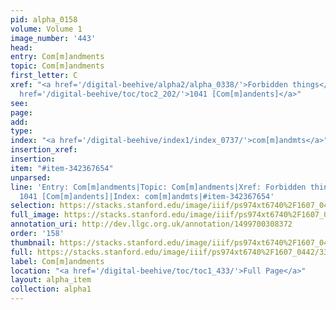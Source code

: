 ```yaml
---
pid: alpha_0158
volume: Volume 1
image_number: '443'
head: 
entry: Com[m]andments
topic: Com[m]andments
first_letter: C
xref: "<a href='/digital-beehive/alpha2/alpha_0338/'>Forbidden things</a>|<a href='/digital-beehive/alpha4/alpha_0738/'>Prohibition</a>|<a
  href='/digital-beehive/toc/toc2_202/'>1041 [Com[m]andents]</a>"
see: 
page: 
add: 
type: 
index: "<a href='/digital-beehive/index1/index_0737/'>com[m]andmts</a>"
insertion_xref: 
insertion: 
item: "#item-342367654"
unparsed: 
line: 'Entry: Com[m]andments|Topic: Com[m]andments|Xref: Forbidden things|Xref: Prohibition|Xref:
  1041 [Com[m]andents]|Index: com[m]andmts|#item-342367654'
selection: https://stacks.stanford.edu/image/iiif/ps974xt6740%2F1607_0442/339,648,3120,495/full/0/default.jpg
full_image: https://stacks.stanford.edu/image/iiif/ps974xt6740%2F1607_0442/full/full/0/default.jpg
annotation_uri: http://dev.llgc.org.uk/annotation/1499700308372
order: '158'
thumbnail: https://stacks.stanford.edu/image/iiif/ps974xt6740%2F1607_0442/339,648,600,180/250,/0/default.jpg
full: https://stacks.stanford.edu/image/iiif/ps974xt6740%2F1607_0442/339,648,3120,495/full/0/default.jpg
label: Com[m]andments
location: "<a href='/digital-beehive/toc/toc1_433/'>Full Page</a>"
layout: alpha_item
collection: alpha1
---
```

